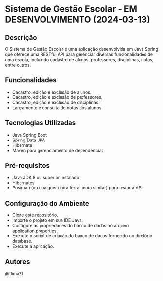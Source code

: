 # Sistema de Gestão Escolar - EM DESENVOLVIMENTO (2024-03-13)

## Descrição
O Sistema de Gestão Escolar é uma aplicação desenvolvida em Java Spring que oferece uma RESTful API para gerenciar diversas funcionalidades de uma escola, incluindo cadastro de alunos, professores, disciplinas, notas, entre outros.

## Funcionalidades
* Cadastro, edição e exclusão de alunos.
* Cadastro, edição e exclusão de professores.
* Cadastro, edição e exclusão de disciplinas.
* Lançamento e consulta de notas dos alunos.

## Tecnologias Utilizadas
* Java Spring Boot
* Spring Data JPA
* Hibernate
* Maven para gerenciamento de dependências

## Pré-requisitos
* Java JDK 8 ou superior instalado
* Hibernates
* Postman (ou qualquer outra ferramenta similar) para testar a API

## Configuração do Ambiente
* Clone este repositório.
* Importe o projeto em sua IDE Java.
* Configure as propriedades do banco de dados no arquivo application.properties.
* Execute o script de criação do banco de dados fornecido no diretório database.
* Execute a aplicação.

## Autores
@flima21